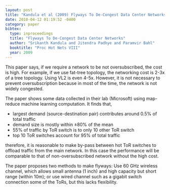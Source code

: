 ```yaml
---
layout: post
title: "Kandula et al (2009) Flyways To De-Congest Data Center Networks (HotNets)"
date: 2010-04-12 01:19:52 -0400
category: paper
bibtex:
  type: inproceedings
  title: "Flyways To De-Congest Data Center Networks"
  author: "Srikanth Kandula and Jitendra Padhye and Paramvir Bahl"
  booktitle: "Proc Hot Nets VIII"
  year: 2009
---
```

This paper says, if we require a network to be not oversubscribed, the cost is high. For example, if we use fat-tree topology, the networking cost is 2-3x of a tree topology. Using VL2 is even 4-5x. However, it is not necessary to prevent oversubscription because in most of the time, the network is not widely congested.

The paper shows some data collected in their lab (Microsoft) using map-reduce machine learning computation. It finds that,

  - largest demand (source-destination pair) contributes around 0.5% of total traffic
  - demand size is mostly within ±80% of the mean
  - 55% of traffic by ToR switch is to only 10 other ToR switch
  - top 10 ToR switches account for 95% of total traffic

therefore, it is reasonable to make by-pass between hot ToR switches to offload traffic from the main network. In this case the performance will be comparable to that of non-oversubscribed network without the high cost.

The paper proposes two methods to make flyways: Use 60 GHz wireless channel, which allows small antenna (1 inch) and high capacity but short range (within 10m); or use wired channel such as a gigabit switch connection some of the ToRs, but this lacks flexibility.
